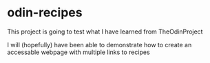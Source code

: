 # odin-recipes

This project is going to test what I have learned from TheOdinProject

I will (hopefully) have been able to demonstrate how to create an accessable webpage with multiple links to recipes
